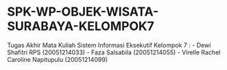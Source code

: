 # SPK-WP-OBJEK-WISATA-SURABAYA-KELOMPOK7
Tugas Akhir Mata Kuliah Sistem Informasi Eksekutif  Kelompok 7 : - Dewi Shafitri RPS (20051214033)  - Faza Salsabila (20051214055)  - Virelle Rachel Caroline Napitupulu (20051214099)

